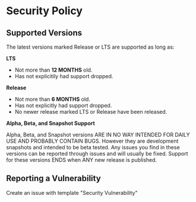 # Security Policy

## Supported Versions

The latest versions marked Release or LTS are supported as long as:

**LTS**
- Not more than **12 MONTHS** old.
- Has not explicitily had support dropped.

**Release**
- Not more than **6 MONTHS** old.
- Has not explicitly had support dropped.
- No newer release marked LTS or Release have been released.

**Alpha, Beta, and Snapshot Support**

Alpha, Beta, and Snapshot versions ARE IN NO WAY INTENDED FOR DAILY USE AND PROBABLY CONTAIN BUGS. However they are development snapshots
and intended to be beta tested. Any issues you find in these versions can be reported through issues and will usually be fixed. Support for these
versions ENDS when ANY new release is published.

## Reporting a Vulnerability

Create an issue with template "Security Vulnerability"
